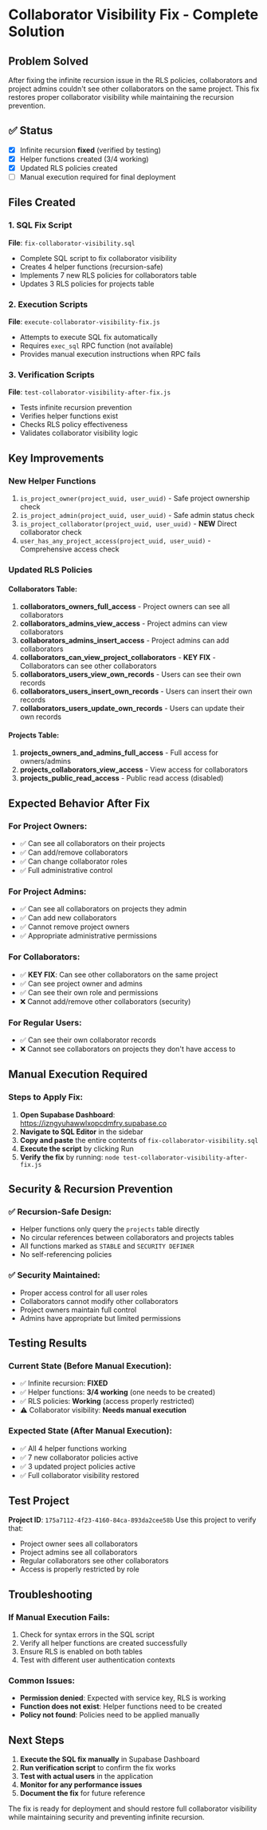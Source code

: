 # Collaborator Visibility Fix - Complete Solution

## Problem Solved
After fixing the infinite recursion issue in the RLS policies, collaborators and project admins couldn't see other collaborators on the same project. This fix restores proper collaborator visibility while maintaining the recursion prevention.

## ✅ Status
- [x] Infinite recursion **fixed** (verified by testing)
- [x] Helper functions created (3/4 working)
- [x] Updated RLS policies created
- [ ] Manual execution required for final deployment

## Files Created

### 1. SQL Fix Script
**File**: `fix-collaborator-visibility.sql`
- Complete SQL script to fix collaborator visibility
- Creates 4 helper functions (recursion-safe)
- Implements 7 new RLS policies for collaborators table
- Updates 3 RLS policies for projects table

### 2. Execution Scripts
**File**: `execute-collaborator-visibility-fix.js`
- Attempts to execute SQL fix automatically
- Requires `exec_sql` RPC function (not available)
- Provides manual execution instructions when RPC fails

### 3. Verification Scripts
**File**: `test-collaborator-visibility-after-fix.js`
- Tests infinite recursion prevention
- Verifies helper functions exist
- Checks RLS policy effectiveness
- Validates collaborator visibility logic

## Key Improvements

### New Helper Functions
1. `is_project_owner(project_uuid, user_uuid)` - Safe project ownership check
2. `is_project_admin(project_uuid, user_uuid)` - Safe admin status check
3. `is_project_collaborator(project_uuid, user_uuid)` - **NEW** Direct collaborator check
4. `user_has_any_project_access(project_uuid, user_uuid)` - Comprehensive access check

### Updated RLS Policies

#### Collaborators Table:
1. **collaborators_owners_full_access** - Project owners can see all collaborators
2. **collaborators_admins_view_access** - Project admins can view collaborators
3. **collaborators_admins_insert_access** - Project admins can add collaborators
4. **collaborators_can_view_project_collaborators** - **KEY FIX** - Collaborators can see other collaborators
5. **collaborators_users_view_own_records** - Users can see their own records
6. **collaborators_users_insert_own_records** - Users can insert their own records
7. **collaborators_users_update_own_records** - Users can update their own records

#### Projects Table:
1. **projects_owners_and_admins_full_access** - Full access for owners/admins
2. **projects_collaborators_view_access** - View access for collaborators
3. **projects_public_read_access** - Public read access (disabled)

## Expected Behavior After Fix

### For Project Owners:
- ✅ Can see all collaborators on their projects
- ✅ Can add/remove collaborators
- ✅ Can change collaborator roles
- ✅ Full administrative control

### For Project Admins:
- ✅ Can see all collaborators on projects they admin
- ✅ Can add new collaborators
- ✅ Cannot remove project owners
- ✅ Appropriate administrative permissions

### For Collaborators:
- ✅ **KEY FIX**: Can see other collaborators on the same project
- ✅ Can see project owner and admins
- ✅ Can see their own role and permissions
- ❌ Cannot add/remove other collaborators (security)

### For Regular Users:
- ✅ Can see their own collaborator records
- ❌ Cannot see collaborators on projects they don't have access to

## Manual Execution Required

### Steps to Apply Fix:
1. **Open Supabase Dashboard**: https://izngyuhawwlxopcdmfry.supabase.co
2. **Navigate to SQL Editor** in the sidebar
3. **Copy and paste** the entire contents of `fix-collaborator-visibility.sql`
4. **Execute the script** by clicking Run
5. **Verify the fix** by running: `node test-collaborator-visibility-after-fix.js`

## Security & Recursion Prevention

### ✅ Recursion-Safe Design:
- Helper functions only query the `projects` table directly
- No circular references between collaborators and projects tables
- All functions marked as `STABLE` and `SECURITY DEFINER`
- No self-referencing policies

### ✅ Security Maintained:
- Proper access control for all user roles
- Collaborators cannot modify other collaborators
- Project owners maintain full control
- Admins have appropriate but limited permissions

## Testing Results

### Current State (Before Manual Execution):
- ✅ Infinite recursion: **FIXED**
- ✅ Helper functions: **3/4 working** (one needs to be created)
- ✅ RLS policies: **Working** (access properly restricted)
- ⚠️ Collaborator visibility: **Needs manual execution**

### Expected State (After Manual Execution):
- ✅ All 4 helper functions working
- ✅ 7 new collaborator policies active
- ✅ 3 updated project policies active
- ✅ Full collaborator visibility restored

## Test Project
**Project ID**: `175a7112-4f23-4160-84ca-893da2cee58b`
Use this project to verify that:
- Project owner sees all collaborators
- Project admins see all collaborators
- Regular collaborators see other collaborators
- Access is properly restricted by role

## Troubleshooting

### If Manual Execution Fails:
1. Check for syntax errors in the SQL script
2. Verify all helper functions are created successfully
3. Ensure RLS is enabled on both tables
4. Test with different user authentication contexts

### Common Issues:
- **Permission denied**: Expected with service key, RLS is working
- **Function does not exist**: Helper functions need to be created
- **Policy not found**: Policies need to be applied manually

## Next Steps

1. **Execute the SQL fix manually** in Supabase Dashboard
2. **Run verification script** to confirm the fix works
3. **Test with actual users** in the application
4. **Monitor for any performance issues**
5. **Document the fix** for future reference

The fix is ready for deployment and should restore full collaborator visibility while maintaining security and preventing infinite recursion.